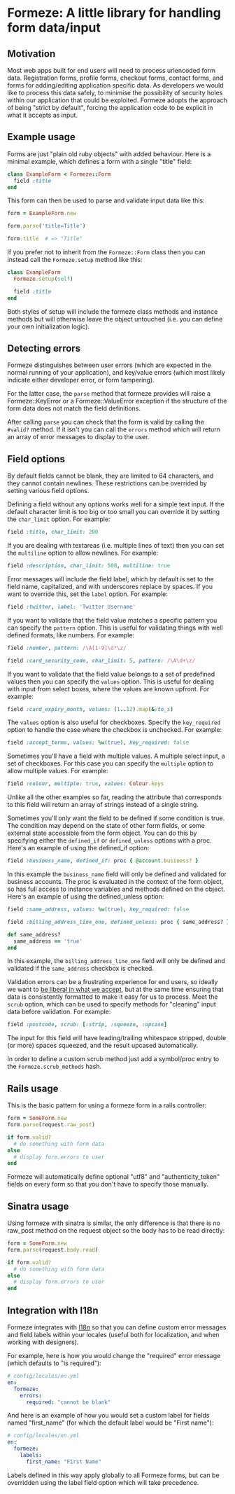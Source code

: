 Formeze: A little library for handling form data/input
======================================================


Motivation
----------

Most web apps built for end users will need to process urlencoded form data.
Registration forms, profile forms, checkout forms, contact forms, and forms
for adding/editing application specific data. As developers we would like to
process this data safely, to minimise the possibility of security holes
within our application that could be exploited. Formeze adopts the approach
of being "strict by default", forcing the application code to be explicit in
what it accepts as input.


Example usage
-------------

Forms are just "plain old ruby objects" with added behaviour. Here is a
minimal example, which defines a form with a single "title" field:

```ruby
class ExampleForm < Formeze::Form
  field :title
end
```

This form can then be used to parse and validate input data like this:

```ruby
form = ExampleForm.new

form.parse('title=Title')

form.title  # => "Title"
```

If you prefer not to inherit from the `Formeze::Form` class then you can
instead call the `Formeze.setup` method like this:

```ruby
class ExampleForm
  Formeze.setup(self)

  field :title
end
```

Both styles of setup will include the formeze class methods and instance
methods but will otherwise leave the object untouched (i.e. you can define
your own initialization logic).


Detecting errors
----------------

Formeze distinguishes between user errors (which are expected in the normal
running of your application), and key/value errors (which most likely indicate
either developer error, or form tampering).

For the latter case, the `parse` method that formeze provides will raise a
Formeze::KeyError or a Formeze::ValueError exception if the structure of the
form data does not match the field definitions.

After calling `parse` you can check that the form is valid by calling the
`#valid?` method. If it isn't you can call the `errors` method which will
return an array of error messages to display to the user.


Field options
-------------

By default fields cannot be blank, they are limited to 64 characters,
and they cannot contain newlines. These restrictions can be overrided
by setting various field options.

Defining a field without any options works well for a simple text input.
If the default character limit is too big or too small you can override
it by setting the `char_limit` option. For example:

```ruby
field :title, char_limit: 200
```

If you are dealing with textareas (i.e. multiple lines of text) then you can
set the `multiline` option to allow newlines. For example:

```ruby
field :description, char_limit: 500, multiline: true
```

Error messages will include the field label, which by default is set to the
field name, capitalized, and with underscores replace by spaces. If you want
to override this, set the `label` option. For example:

```ruby
field :twitter, label: 'Twitter Username'
```

If you want to validate that the field value matches a specific pattern you
can specify the `pattern` option. This is useful for validating things with
well defined formats, like numbers. For example:

```ruby
field :number, pattern: /\A[1-9]\d*\z/

field :card_security_code, char_limit: 5, pattern: /\A\d+\z/
```

If you want to validate that the field value belongs to a set of predefined
values then you can specify the `values` option. This is useful for dealing
with input from select boxes, where the values are known upfront. For example:

```ruby
field :card_expiry_month, values: (1..12).map(&:to_s)
```

The `values` option is also useful for checkboxes. Specify the `key_required`
option to handle the case where the checkbox is unchecked. For example:

```ruby
field :accept_terms, values: %w(true), key_required: false
```

Sometimes you'll have a field with multiple values. A multiple select input,
a set of checkboxes. For this case you can specify the `multiple` option to
allow multiple values. For example:

```ruby
field :colour, multiple: true, values: Colour.keys
```

Unlike all the other examples so far, reading the attribute that corresponds
to this field will return an array of strings instead of a single string.

Sometimes you'll only want the field to be defined if some condition is true.
The condition may depend on the state of other form fields, or some external
state accessible from the form object. You can do this by specifying either
the `defined_if` or `defined_unless` options with a proc. Here's an example
of using the defined_if option:

```ruby
field :business_name, defined_if: proc { @account.business? }
```

In this example the `business_name` field will only be defined and validated
for business accounts. The proc is evaluated in the context of the form object,
so has full access to instance variables and methods defined on the object.
Here's an example of using the defined_unless option:

```ruby
field :same_address, values: %w(true), key_required: false

field :billing_address_line_one, defined_unless: proc { same_address? }

def same_address?
  same_address == 'true'
end
```

In this example, the `billing_address_line_one` field will only be defined
and validated if the `same_address` checkbox is checked.

Validation errors can be a frustrating experience for end users, so ideally
we want to [be liberal in what we accept](http://en.wikipedia.org/wiki/Jon_Postel#Postel.27s_Law),
but at the same time ensuring that data is consistently formatted to make it
easy for us to process. Meet the `scrub` option, which can be used to specify
methods for "cleaning" input data before validation. For example:

```ruby
field :postcode, scrub: [:strip, :squeeze, :upcase]
```

The input for this field will have leading/trailing whitespace stripped,
double (or more) spaces squeezed, and the result upcased automatically.

In order to define a custom scrub method just add a symbol/proc entry to
the `Formeze.scrub_methods` hash.


Rails usage
-----------

This is the basic pattern for using a formeze form in a rails controller:

```ruby
form = SomeForm.new
form.parse(request.raw_post)

if form.valid?
  # do something with form data
else
  # display form.errors to user
end
```

Formeze will automatically define optional "utf8" and "authenticity_token"
fields on every form so that you don't have to specify those manually.


Sinatra usage
-------------

Using formeze with sinatra is similar, the only difference is that there is
no raw_post method on the request object so the body has to be read directly:

```ruby
form = SomeForm.new
form.parse(request.body.read)

if form.valid?
  # do something with form data
else
  # display form.errors to user
end
```


Integration with I18n
---------------------

Formeze integrates with [I18n](http://edgeguides.rubyonrails.org/i18n.html)
so that you can define custom error messages and field labels within your
locales (useful both for localization, and when working with designers).

For example, here is how you would change the "required" error message
(which defaults to "is required"):

```yaml
# config/locales/en.yml
en:
  formeze:
    errors:
      required: "cannot be blank"
```

And here is an example of how you would set a custom label for fields named
"first_name" (for which the default label would be "First name"):

```yaml
# config/locales/en.yml
en:
  formeze:
    labels:
      first_name: "First Name"
```

Labels defined in this way apply globally to all Formeze forms, but can be
overridden using the label field option which will take precedence.
